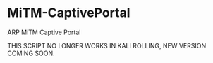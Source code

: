 # MiTM-CaptivePortal
ARP MiTM Captive Portal

THIS SCRIPT NO LONGER WORKS IN KALI ROLLING, NEW VERSION COMING SOON.
